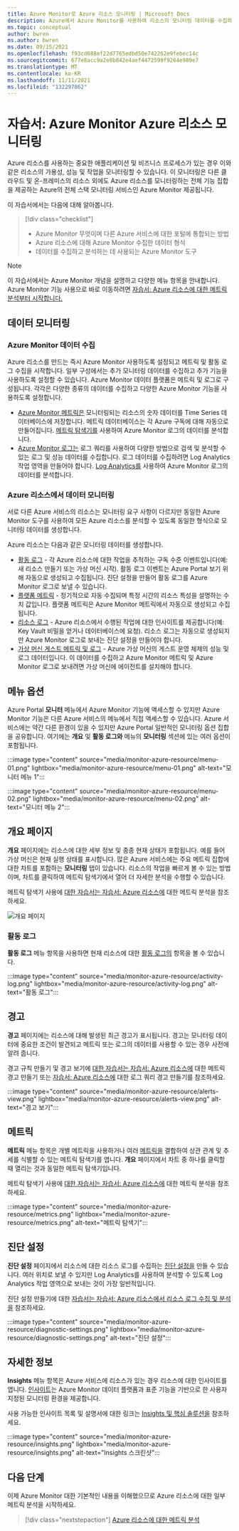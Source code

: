 ```yaml
---
title: Azure Monitor로 Azure 리소스 모니터링 | Microsoft Docs
description: Azure에서 Azure Monitor를 사용하여 리소스의 모니터링 데이터를 수집하고 분석하는 방법을 설명합니다.
ms.topic: conceptual
author: bwren
ms.author: bwren
ms.date: 09/15/2021
ms.openlocfilehash: f93cd688ef22d7765edbd50e742262e9febec14c
ms.sourcegitcommit: 677e8acc9a2e8b842e4aef4472599f9264e989e7
ms.translationtype: MT
ms.contentlocale: ko-KR
ms.lasthandoff: 11/11/2021
ms.locfileid: "132297862"
---
```

# <a name="tutorial-monitor-azure-resources-with-azure-monitor"></a>자습서: Azure Monitor Azure 리소스 모니터링
Azure 리소스를 사용하는 중요한 애플리케이션 및 비즈니스 프로세스가 있는 경우 이와 같은 리소스의 가용성, 성능 및 작업을 모니터링할 수 있습니다. 이 모니터링은 다른 클라우드 및 온-프레미스의 리소스 외에도 Azure 리소스를 모니터링하는 전체 기능 집합을 제공하는 Azure의 전체 스택 모니터링 서비스인 Azure Monitor 제공됩니다.

이 자습서에서는 다음에 대해 알아봅니다.

> [!div class="checklist"]
> * Azure Monitor 무엇이며 다른 Azure 서비스에 대한 포털에 통합되는 방법
> * Azure 리소스에 대해 Azure Monitor 수집한 데이터 형식
> * 데이터를 수집하고 분석하는 데 사용되는 Azure Monitor 도구

> [!NOTE]
> 이 자습서에서는 Azure Monitor 개념을 설명하고 다양한 메뉴 항목을 안내합니다. Azure Monitor 기능 사용으로 바로 이동하려면 [자습서: Azure 리소스에 대한 메트릭 분석부터 시작합니다.](../essentials/tutorial-metrics.md)


## <a name="monitoring-data"></a>데이터 모니터링

### <a name="azure-monitor-data-collection"></a>Azure Monitor 데이터 수집
Azure 리소스를 만드는 즉시 Azure Monitor 사용하도록 설정되고 메트릭 및 활동 로그 수집을 시작합니다. 일부 구성에서는 추가 모니터링 데이터를 수집하고 추가 기능을 사용하도록 설정할 수 있습니다. Azure Monitor 데이터 플랫폼은 메트릭 및 로그로 구성됩니다. 각각은 다양한 종류의 데이터를 수집하고 다양한 Azure Monitor 기능을 사용하도록 설정합니다.

- [Azure Monitor 메트릭은](../essentials/data-platform-metrics.md) 모니터링되는 리소스의 숫자 데이터를 Time Series 데이터베이스에 저장합니다. 메트릭 데이터베이스는 각 Azure 구독에 대해 자동으로 만들어집니다. [메트릭 탐색기를](../essentials/tutorial-metrics.md) 사용하여 Azure Monitor 로그의 데이터를 분석합니다.
- [Azure Monitor 로그는](../logs/data-platform-logs.md) 로그 쿼리를 사용하여 다양한 방법으로 검색 및 분석할 수 있는 로그 및 성능 데이터를 수집합니다. 로그 데이터를 수집하려면 Log Analytics 작업 영역을 만들어야 합니다. [Log Analytics를](../logs/log-analytics-tutorial.md) 사용하여 Azure Monitor 로그의 데이터를 분석합니다.

### <a name="monitoring-data-from-azure-resources"></a>Azure 리소스에서 데이터 모니터링
서로 다른 Azure 서비스의 리소스는 모니터링 요구 사항이 다르지만 동일한 Azure Monitor 도구를 사용하여 모든 Azure 리소스를 분석할 수 있도록 동일한 형식으로 모니터링 데이터를 생성합니다.

Azure 리소스는 다음과 같은 모니터링 데이터를 생성합니다.

- [활동 로그](./platform-logs-overview.md) - 각 Azure 리소스에 대한 작업을 추적하는 구독 수준 이벤트입니다(예: 새 리소스 만들기 또는 가상 머신 시작). 활동 로그 이벤트는 Azure Portal 보기 위해 자동으로 생성되고 수집됩니다. 진단 설정을 만들어 활동 로그를 Azure Monitor 로그로 보낼 수 있습니다.
- [플랫폼 메트릭](../essentials/data-platform-metrics.md) - 정기적으로 자동 수집되며 특정 시간의 리소스 특성을 설명하는 수치 값입니다. 플랫폼 메트릭은 Azure Monitor 메트릭에서 자동으로 생성되고 수집됩니다.
- [리소스 로그](./platform-logs-overview.md) - Azure 리소스에서 수행된 작업에 대한 인사이트를 제공합니다(예: Key Vault 비밀을 얻거나 데이터베이스에 요청). 리소스 로그는 자동으로 생성되지만 Azure Monitor 로그로 보내는 진단 설정을 만들어야 합니다.
- [가상 머신 게스트 메트릭 및 로그]() - Azure 가상 머신의 게스트 운영 체제의 성능 및 로그 데이터입니다. 이 데이터를 수집하고 Azure Monitor 메트릭 및 Azure Monitor 로그로 보내려면 가상 머신에 에이전트를 설치해야 합니다.


## <a name="menu-options"></a>메뉴 옵션
Azure Portal **모니터** 메뉴에서 Azure Monitor 기능에 액세스할 수 있지만 Azure Monitor 기능은 다른 Azure 서비스의 메뉴에서 직접 액세스할 수 있습니다. Azure 서비스에는 약간 다른 환경이 있을 수 있지만 Azure Portal 일반적인 모니터링 옵션 집합을 공유합니다. 여기에는 **개요** 및 **활동 로그와** 메뉴의 **모니터링** 섹션에 있는 여러 옵션이 포함됩니다. 

:::image type="content" source="media/monitor-azure-resource/menu-01.png" lightbox="media/monitor-azure-resource/menu-01.png" alt-text="모니터 메뉴 1":::

:::image type="content" source="media/monitor-azure-resource/menu-02.png" lightbox="media/monitor-azure-resource/menu-02.png" alt-text="모니터 메뉴 2":::


## <a name="overview-page"></a>개요 페이지
**개요** 페이지에는 리소스에 대한 세부 정보 및 종종 현재 상태가 포함됩니다. 예를 들어 가상 머신은 현재 실행 상태를 표시합니다. 많은 Azure 서비스에는 주요 메트릭 집합에 대한 차트를 포함하는 **모니터링** 탭이 있습니다. 리소스의 작업을 빠르게 볼 수 있는 방법이며, 차트를 클릭하여 메트릭 탐색기에서 열어 더 자세한 분석을 수행할 수 있습니다. 

메트릭 탐색기 사용에 [대한 자습서는 자습서: Azure 리소스에](../essentials/tutorial-metrics.md) 대한 메트릭 분석을 참조하세요.

![개요 페이지](media/monitor-azure-resource/overview-page.png)
### <a name="activity-log"></a>활동 로그 
**활동 로그** 메뉴 항목을 사용하면 현재 리소스에 대한 [활동 로그의](../essentials/activity-log.md) 항목을 볼 수 있습니다. 

:::image type="content" source="media/monitor-azure-resource/activity-log.png" lightbox="media/monitor-azure-resource/activity-log.png" alt-text="활동 로그":::

## <a name="alerts"></a>경고
**경고** 페이지에는 리소스에 대해 발생된 최근 경고가 표시됩니다. 경고는 모니터링 데이터에 중요한 조건이 발견되고 메트릭 또는 로그의 데이터를 사용할 수 있는 경우 사전에 알려 줍니다.

경고 규칙 만들기 및 경고 보기에 [대한 자습서는 자습서: Azure 리소스에](../alerts/tutorial-metric-alert.md) 대한 메트릭 경고 만들기 또는 [자습서: Azure 리소스에](../alerts/tutorial-log-alert.md) 대한 로그 쿼리 경고 만들기를 참조하세요.

:::image type="content" source="media/monitor-azure-resource/alerts-view.png" lightbox="media/monitor-azure-resource/alerts-view.png" alt-text="경고 보기":::

## <a name="metrics"></a>메트릭
**메트릭** 메뉴 항목은 개별 메트릭을 사용하거나 여러 [메트릭을](./metrics-getting-started.md) 결합하여 상관 관계 및 추세를 식별할 수 있는 메트릭 탐색기를 엽니다. **개요** 페이지에서 차트 중 하나를 클릭할 때 열리는 것과 동일한 메트릭 탐색기입니다.

메트릭 탐색기 사용에 [대한 자습서는 자습서: Azure 리소스에](../essentials/tutorial-metrics.md) 대한 메트릭 분석을 참조하세요.

:::image type="content" source="media/monitor-azure-resource/metrics.png" lightbox="media/monitor-azure-resource/metrics.png" alt-text="메트릭 탐색기":::


## <a name="diagnostic-settings"></a>진단 설정
**진단 설정** 페이지에서 리소스에 대한 리소스 로그를 수집하는 [진단 설정을](../essentials/diagnostic-settings.md) 만들 수 있습니다. 여러 위치로 보낼 수 있지만 Log Analytics를 사용하여 분석할 수 있도록 Log Analytics 작업 영역으로 보내는 것이 가장 일반적입니다.

진단 설정 만들기에 대한 [자습서는 자습서: Azure 리소스에서 리소스 로그 수집 및 분석을](../essentials/tutorial-resource-logs.md) 참조하세요.

:::image type="content" source="media/monitor-azure-resource/diagnostic-settings.png" lightbox="media/monitor-azure-resource/diagnostic-settings.png" alt-text="진단 설정":::



## <a name="insights"></a>자세한 정보 
**Insights** 메뉴 항목은 Azure 서비스에 리소스가 있는 경우 리소스에 대한 인사이트를 엽니다. [인사이트](../monitor-reference.md)는 Azure Monitor 데이터 플랫폼과 표준 기능을 기반으로 한 사용자 지정된 모니터링 환경을 제공합니다. 


사용 가능한 인사이트 목록 및 설명서에 대한 링크는 [Insights 및 핵심 솔루션을](../monitor-reference.md#insights-and-curated-visualizations) 참조하세요.

:::image type="content" source="media/monitor-azure-resource/insights.png" lightbox="media/monitor-azure-resource/insights.png" alt-text="Insights 스크린샷":::

## <a name="next-steps"></a>다음 단계
이제 Azure Monitor 대한 기본적인 내용을 이해했으므로 Azure 리소스에 대한 일부 메트릭 분석을 시작하세요.

> [!div class="nextstepaction"]
> [Azure 리소스에 대한 메트릭 분석](../essentials/tutorial-metrics.md)
